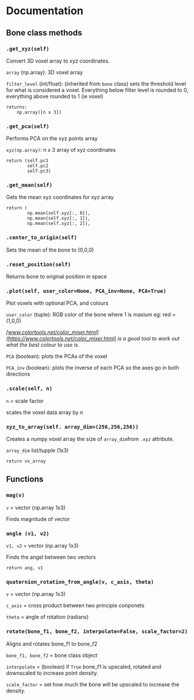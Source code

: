 # Documentation

## Bone class methods

### `.get_xyz(self)`
Convert 3D voxel array to xyz coordinates.

`array` (np.array): 3D voxel array  

`filter_level` (int/float): (inherited from `bone` class) sets the threshold level for what is considered a voxel. Everything below filter level is rounded to 0, everything above rounded to 1 (ie voxel)

    returns: 
        np.array([n x 3])


### `.get_pca(self)`
Performs PCA on the xyz points array

`xyz(np.array)`: n x 3 array of xyz coordinates

    return (self.pc1
            self.pc2
            self.pc3)

### `.get_mean(self)`
Gets the mean xyz coordinates for xyz array 

    return (
            np.mean(self.xyz[:, 0]),
            np.mean(self.xyz[:, 1]),
            np.mean(self.xyz[:, 2]),

### `.center_to_origin(self)`
Sets the mean of the bone to (0,0,0)

### `.reset_position(self)`
Returns bone to original position in space

### `.plot(self, user_color=None, PCA_inv=None, PCA=True)`
Plot voxels with optional PCA, and colours
        
`user_color` (tuple): RGB color of the bone where 1 is maxium eg: red = (1,0,0)

*[www.colortools.net/color_mixer.html](https://www.colortools.net/color_mixer.html) is a good tool to work out what the best colour to use is.*
                        
`PCA` (boolean): plots the PCAs of the voxel

`PCA_inv` (boolean): plots the inverse of each PCA so the axes go in both directions


### `.scale(self, n)`

`n` = scale factor

scales the voxel data array by n

### `xyz_to_array(self. array_dim=(256,256,256))`
Creates a numpy voxel array the size of `array_dim`from `.xyz` attribute.

`array_dim` list/tupple (1x3)

    return vx_array

## Functions

### `mag(v)`

`v` = vector (np.array 1x3)

Finds magnitude of vector

### `angle (v1, v2)`

`v1, v2` = vector (np.array 1x3)

Finds the angel between two vectors

    return ang, v1

### `quaternion_rotation_from_angle(v, c_axis, theta)`

`v` = vector (np.array 1x3)

`c_axis` = cross product between two principle conponets 

`theta` = angle of rotation (radians) 

### `rotate(bone_f1, bone_f2, interpolate=False, scale_factor=2)`

Aligns and rotates bone_f1 to bone_f2

`bone_f1, bone_f2` = bone class object

`interpolate` = (boolean) if `True` bone_f1 is upscaled, rotated and downscaled to increase point density.

`scale_factor` = set how much the bone will be upscaled to increase the density.